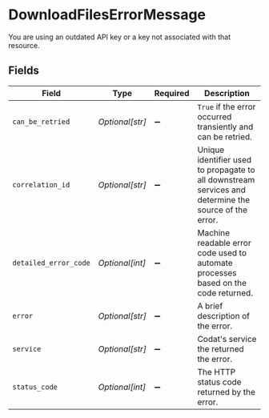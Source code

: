 # DownloadFilesErrorMessage

You are using an outdated API key or a key not associated with that resource.


## Fields

| Field                                                                                                 | Type                                                                                                  | Required                                                                                              | Description                                                                                           |
| ----------------------------------------------------------------------------------------------------- | ----------------------------------------------------------------------------------------------------- | ----------------------------------------------------------------------------------------------------- | ----------------------------------------------------------------------------------------------------- |
| `can_be_retried`                                                                                      | *Optional[str]*                                                                                       | :heavy_minus_sign:                                                                                    | `True` if the error occurred transiently and can be retried.                                          |
| `correlation_id`                                                                                      | *Optional[str]*                                                                                       | :heavy_minus_sign:                                                                                    | Unique identifier used to propagate to all downstream services and determine the source of the error. |
| `detailed_error_code`                                                                                 | *Optional[int]*                                                                                       | :heavy_minus_sign:                                                                                    | Machine readable error code used to automate processes based on the code returned.                    |
| `error`                                                                                               | *Optional[str]*                                                                                       | :heavy_minus_sign:                                                                                    | A brief description of the error.                                                                     |
| `service`                                                                                             | *Optional[str]*                                                                                       | :heavy_minus_sign:                                                                                    | Codat's service the returned the error.                                                               |
| `status_code`                                                                                         | *Optional[int]*                                                                                       | :heavy_minus_sign:                                                                                    | The HTTP status code returned by the error.                                                           |